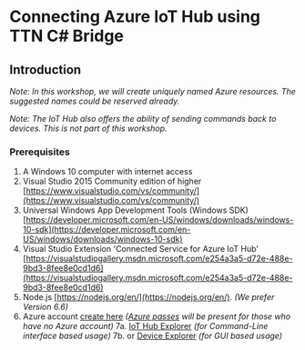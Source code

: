 # Connecting Azure IoT Hub using TTN C# Bridge

## Introduction


*Note: In this workshop, we will create uniquely named Azure resources. The suggested names could be reserved already.*

*Note: The IoT Hub also offers the ability of sending commands back to devices. This is not part of this workshop.*

### Prerequisites

1. A Windows 10 computer with internet access
2. Visual Studio 2015 Community edition of higher [https://www.visualstudio.com/vs/community/](https://www.visualstudio.com/vs/community/)
3. Universal Windows App Development Tools (Windows SDK) [https://developer.microsoft.com/en-US/windows/downloads/windows-10-sdk](https://developer.microsoft.com/en-US/windows/downloads/windows-10-sdk)
4. Visual Studio Extension 'Connected Service for Azure IoT Hub' [https://visualstudiogallery.msdn.microsoft.com/e254a3a5-d72e-488e-9bd3-8fee8e0cd1d6](https://visualstudiogallery.msdn.microsoft.com/e254a3a5-d72e-488e-9bd3-8fee8e0cd1d6)
5. Node.js [https://nodejs.org/en/](https://nodejs.org/en/). _(We prefer Version 6.6)_
6. Azure account [create here](https://azure.microsoft.com/en-us/free/) _([Azure passes](https://www.microsoftazurepass.com/howto) will be present for those who have no Azure account)_
7a. [IoT Hub Explorer](https://github.com/Azure/azure-iot-sdks/tree/master/tools/iothub-explorer) _(for Command-Line interface  based usage)_ 
7b. or [Device Explorer](https://github.com/Azure/azure-iot-sdks/blob/master/tools/DeviceExplorer/) _(for GUI based usage)_  
